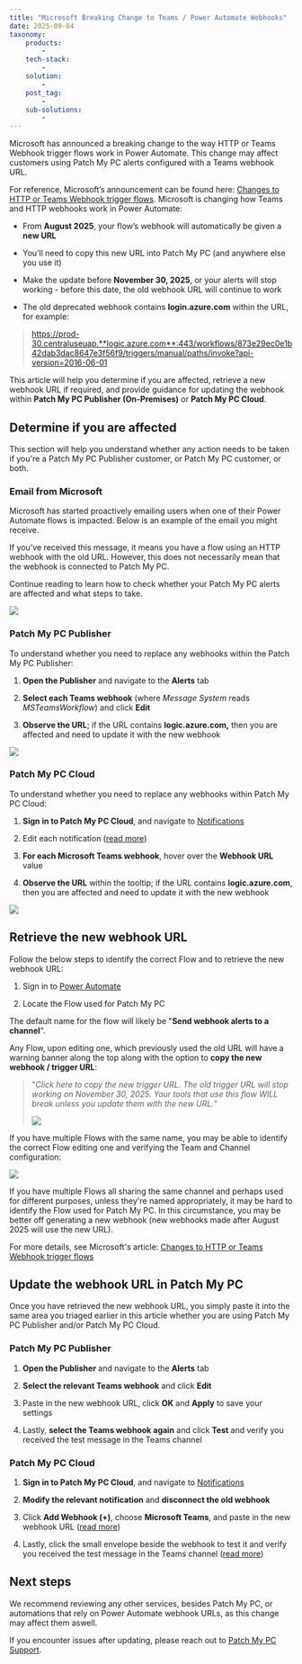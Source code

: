 ```yaml
---
title: "Microsoft Breaking Change to Teams / Power Automate Webhooks"
date: 2025-09-04
taxonomy:
    products:
        - 
    tech-stack:
        - 
    solution:
        - 
    post_tag:
        - 
    sub-solutions:
        - 
---
```


Microsoft has announced a breaking change to the way HTTP or Teams Webhook trigger flows work in Power Automate. This change may affect customers using Patch My PC alerts configured with a Teams webhook URL.

For reference, Microsoft’s announcement can be found here: [Changes to HTTP or Teams Webhook trigger flows](https://learn.microsoft.com/en-us/troubleshoot/power-platform/power-automate/flow-run-issues/triggers-troubleshoot?tabs=new-designer&utm_source=chatgpt.com#changes-to-http-or-teams-webhook-trigger-flows). Microsoft is changing how Teams and HTTP webhooks work in Power Automate:

- From **August 2025**, your flow’s webhook will automatically be given a **new URL**

- You’ll need to copy this new URL into Patch My PC (and anywhere else you use it)

- Make the update before **November 30, 2025**, or your alerts will stop working - before this date, the old webhook URL will continue to work

- The old deprecated webhook contains **login.azure.com** within the URL, for example:

> https://prod-30.centraluseuap.**logic.azure.com**:443/workflows/873e29ec0e1b42dab3dac8647e3f56f9/triggers/manual/paths/invoke?api-version=2016-06-01

This article will help you determine if you are affected, retrieve a new webhook URL if required, and provide guidance for updating the webhook within **Patch My PC Publisher (On-Premises)** or **Patch My PC Cloud**.

## Determine if you are affected

This section will help you understand whether any action needs to be taken if you're a Patch My PC Publisher customer, or Patch My PC customer, or both.

### Email from Microsoft

Microsoft has started proactively emailing users when one of their Power Automate flows is impacted. Below is an example of the email you might receive.

If you’ve received this message, it means you have a flow using an HTTP webhook with the old URL. However, this does not necessarily mean that the webhook is connected to Patch My PC.

Continue reading to learn how to check whether your Patch My PC alerts are affected and what steps to take.

![](/_images/Msft-flow-email.png)

### Patch My PC Publisher

To understand whether you need to replace any webhooks within the Patch My PC Publisher:

1. **Open the Publisher** and navigate to the **Alerts** tab

3. **Select each Teams webhook** (where _Message System_ reads _MSTeamsWorkflow_) and click **Edit**

5. **Observe the URL**; if the URL contains **logic.azure.com,** then you are affected and need to update it with the new webhook

![](/_images/Publisher-Flow-oldurl-1024x821.png)

### Patch My PC Cloud

To understand whether you need to replace any webhooks within Patch My PC Cloud:

1. **Sign in to Patch My PC Cloud**, and navigate to [Notifications](https://portal.patchmypc.com/settings/notifications)

3. Edit each notification ([read more](https://docs.patchmypc.com/patch-my-pc-cloud/cloud-administration/manage-cloud-notifications/modify-a-cloud-notification))

5. **For each Microsoft Teams webhook**, hover over the **Webhook URL** value

7. **Observe the URL** within the tooltip; if the URL contains **logic.azure.com**, then you are affected and need to update it with the new webhook

![](/_images/Cloud-Flow-oldurl2-1024x596.png)

## Retrieve the new webhook URL

Follow the below steps to identify the correct Flow and to retrieve the new webhook URL:

1. Sign in to [Power Automate](https://make.powerautomate.com/)

3. Locate the Flow used for Patch My PC

The default name for the flow will likely be "**Send webhook alerts to a channel**".

Any Flow, upon editing one, which previously used the old URL will have a warning banner along the top along with the option to **copy the new webhook / trigger URL**:

> "_Click here to copy the new trigger URL. The old trigger URL <trigger URL> will stop working on November 30, 2025. Your tools that use this flow WILL break unless you update them with the new URL._"
> 
> ![](/_images/Flow-warning-oldurl-1024x543.png)

If you have multiple Flows with the same name, you may be able to identify the correct Flow editing one and verifying the Team and Channel configuration:

![](/_images/Flow-identifychannel-1024x546.png)

If you have multiple Flows all sharing the same channel and perhaps used for different purposes, unless they're named appropriately, it may be hard to identify the Flow used for Patch My PC. In this circumstance, you may be better off generating a new webhook (new webhooks made after August 2025 will use the new URL).

For more details, see Microsoft's article: [Changes to HTTP or Teams Webhook trigger flows](https://learn.microsoft.com/en-us/troubleshoot/power-platform/power-automate/flow-run-issues/triggers-troubleshoot?tabs=new-designer&utm_source=chatgpt.com#changes-to-http-or-teams-webhook-trigger-flows)

## Update the webhook URL in Patch My PC

Once you have retrieved the new webhook URL, you simply paste it into the same area you triaged earlier in this article whether you are using Patch My PC Publisher and/or Patch My PC Cloud.

### Patch My PC Publisher

1. **Open the Publisher** and navigate to the **Alerts** tab

3. **Select the relevant Teams webhook** and click **Edit**

5. Paste in the new webhook URL, click **OK** and **Apply** to save your settings

7. Lastly, **select the Teams webhook again** and click **Test** and verify you received the test message in the Teams channel

### Patch My PC Cloud

1. **Sign in to Patch My PC Cloud**, and navigate to [Notifications](https://portal.patchmypc.com/settings/notifications)

3. **Modify the relevant notification** and **disconnect the old webhook**

5. Click **Add Webhook (+)**, choose **Microsoft Teams**, and paste in the new webhook URL ([read more](https://docs.patchmypc.com/patch-my-pc-cloud/cloud-administration/manage-cloud-notifications/create-a-microsoft-teams-webhook-notification-in-cloud))

7. Lastly, click the small envelope beside the webhook to test it and verify you received the test message in the Teams channel ([read more](https://docs.patchmypc.com/patch-my-pc-cloud/cloud-administration/manage-cloud-notifications/cloud-notifications-reference/test-a-microsoft-teams-webhook-notification-in-cloud))

## Next steps

We recommend reviewing any other services, besides Patch My PC, or automations that rely on Power Automate webhook URLs, as this change may affect them aswell.

If you encounter issues after updating, please reach out to [Patch My PC Support](https://patchmypc.com/technical-support/).